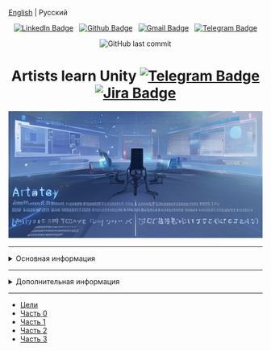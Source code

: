 [English](README.md) | Русский


<div align="center">

[![LinkedIn Badge](https://img.shields.io/badge/-_-white?style=social&logo=Linkedin&link=https://www.linkedin.com/in/alexander-yu-shamin/)](https://www.linkedin.com/in/alexander-yu-shamin)
&nbsp;
[![Github Badge](https://img.shields.io/badge/-_-white?style=social&logo=GitHub&link=https://github.com/alexander-yu-shamin/)](https://github.com/alexander-yu-shamin/)
&nbsp;
[![Gmail Badge](https://img.shields.io/badge/-_-white?style=social&logo=Gmail&link=mailto:alexander.yu.shamin@gmail.com)](mailto:alexander.yu.shamin@gmail.com)
&nbsp;
[![Telegram Badge](https://img.shields.io/badge/-_-white?style=social&logo=Telegram&link=https://t.me/alexander_yu_shamin)](https://t.me/alexander_yu_shamin)

![GitHub last commit](https://img.shields.io/github/last-commit/alexander-yu-shamin/artists-learn-unity)

</div>



<div align="center">

# Artists learn Unity [![Telegram Badge](https://img.shields.io/badge/-_-white?style=social&logo=Telegram&link=https://t.me/artists_learn_unity)](https://t.me/artists_learn_unity) [![Jira Badge](https://img.shields.io/badge/-_-white?style=social&logo=Jira&link=https://artists-learn-unity.atlassian.net/jira/software/projects/ALU/boards/1)](https://artists-learn-unity.atlassian.net/jira/software/projects/ALU/boards/1) 

![](assets/logo.jpg)

</div>



---

<details>
  <summary>Основная информация</summary>

Проект по изучению [Unity](https://unity.com/).
Основан любителем из идеи помочь коллегам-художникам расширить свои возможности в [Unity](https://unity.com/) и самому научиться новому.

Любые замечания и предложения приветствуются.

</details>

---
<details>
  <summary>Дополнительная информация</summary>

  Проект будет планомерно дополняться информацией. Следите за обновлениями.

  По возможности проект будет вестись в билингва формате, но основным языком будет русский.

  Вопросы, предложения, общение в  [![Telegram Badge](https://img.shields.io/badge/-_-white?style=social&logo=Telegram&link=https://t.me/artists_learn_unity)](https://t.me/artists_learn_unity)

</details>




---

- [Цели](goals.ru-RU.md)
- [Часть 0](part-0/part-0.ru-RU.md)
- [Часть 1](part-1/part-1.ru-RU.md)
- [Часть 2](part-2/part-2.ru-RU.md)
- [Часть 3](part-3/part-3.ru-RU.md)